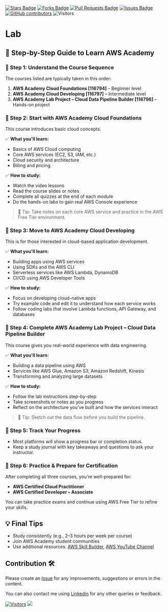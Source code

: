 <a href="https://github.com/drshahizan/HPDP/stargazers"><img src="https://img.shields.io/github/stars/drshahizan/HPDP" alt="Stars Badge"/></a>
<a href="https://github.com/drshahizan/HPDP/network/members"><img src="https://img.shields.io/github/forks/drshahizan/HPDP" alt="Forks Badge"/></a>
<a href="https://github.com/drshahizan/HPDP/pulls"><img src="https://img.shields.io/github/issues-pr/drshahizan/HPDP" alt="Pull Requests Badge"/></a>
<a href="https://github.com/drshahizan/HPDP/issues"><img src="https://img.shields.io/github/issues/drshahizan/HPDP" alt="Issues Badge"/></a>
<a href="https://github.com/drshahizan/HPDP/graphs/contributors"><img alt="GitHub contributors" src="https://img.shields.io/github/contributors/drshahizan/HPDP?color=2b9348"></a>
![Visitors](https://api.visitorbadge.io/api/visitors?path=https%3A%2F%2Fgithub.com%2Fdrshahizan%2FHPDP&labelColor=%23d9e3f0&countColor=%23697689&style=flat)

# Lab




## 🧭 **Step-by-Step Guide to Learn AWS Academy**

### 🔹 Step 1: **Understand the Course Sequence**
The courses listed are typically taken in this order:
1. **AWS Academy Cloud Foundations [116794]** – Beginner level
2. **AWS Academy Cloud Developing [116797]** – Intermediate level
3. **AWS Academy Lab Project – Cloud Data Pipeline Builder [116796]** – Hands-on project

### 🔹 Step 2: **Start with AWS Academy Cloud Foundations**
This course introduces basic cloud concepts.

✅ **What you'll learn:**
- Basics of AWS Cloud computing
- Core AWS services (EC2, S3, IAM, etc.)
- Cloud security and architecture
- Billing and pricing

✅ **How to study:**
- Watch the video lessons
- Read the course slides or notes
- Complete all quizzes at the end of each module
- Do the hands-on labs to gain real AWS Console experience

> 📌 Tip: Take notes on each core AWS service and practice in the AWS Free Tier environment.

### 🔹 Step 3: **Move to AWS Academy Cloud Developing**
This is for those interested in cloud-based application development.

✅ **What you'll learn:**
- Building apps using AWS services
- Using SDKs and the AWS CLI
- Serverless services like AWS Lambda, DynamoDB
- CI/CD using AWS Developer Tools

✅ **How to study:**
- Focus on developing cloud-native apps
- Try example code and edit it to understand how each service works
- Follow coding labs that involve Lambda functions, API Gateway, and databases

### 🔹 Step 4: **Complete AWS Academy Lab Project – Cloud Data Pipeline Builder**
This course gives you real-world experience with data engineering.

✅ **What you'll learn:**
- Building a data pipeline using AWS
- Services like AWS Glue, Amazon S3, Amazon Redshift, Kinesis
- Transforming and analyzing large datasets

✅ **How to study:**
- Follow the lab instructions step-by-step
- Take screenshots or notes as you progress
- Reflect on the architecture you’ve built and how the services interact

> 📌 Tip: Sketch out the data flow before you build the pipeline.

### 🔹 Step 5: **Track Your Progress**
- Most platforms will show a progress bar or completion status.
- Keep a study journal with key takeaways and questions to ask your instructor.

### 🔹 Step 6: **Practice & Prepare for Certification**
After completing all three courses, you're well-prepared for:
- **AWS Certified Cloud Practitioner**
- **AWS Certified Developer – Associate**

You can take practice exams and continue using AWS Free Tier to refine your skills.

## 💡 Final Tips
- Study consistently (e.g., 2–3 hours per week per course)
- Join AWS Academy student communities
- Use additional resources: [AWS Skill Builder](https://skillbuilder.aws), [AWS YouTube Channel](https://www.youtube.com/user/AmazonWebServices)

## Contribution 🛠️
Please create an [Issue](https://github.com/drshahizan/HPDP/issues) for any improvements, suggestions or errors in the content.

You can also contact me using [Linkedin](https://www.linkedin.com/in/drshahizan/) for any other queries or feedback.

[![Visitors](https://api.visitorbadge.io/api/visitors?path=https%3A%2F%2Fgithub.com%2Fdrshahizan&labelColor=%23697689&countColor=%23555555&style=plastic)](https://visitorbadge.io/status?path=https%3A%2F%2Fgithub.com%2Fdrshahizan)
![](https://hit.yhype.me/github/profile?user_id=81284918)


